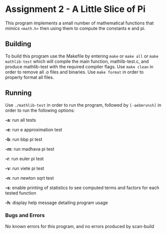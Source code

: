 # Assignment 2 - A Little Slice of Pi

This program implements a small number of mathematical functions that mimics ```<math.h>``` then using them to compute the constants e and pi.

## Building

To build this program use the Makefile by entering ```make``` or ```make all``` or ```make mathlib-test``` which will compile the main function, mathlib-test.c, and produce mathlib-test with the required compiler flags. Use ```make clean``` in order to remove all .o files and binaries. Use ```make format``` in order to properly format all files. 

## Running

Use ```./mathlib-test``` in order to run the program, followed by ```[-aebmrvnsh]``` in order to run the following options:

**-a**: run all tests

**-e**: run e approximation test

**-b**: run bbp pi test

**-m**: run madhava pi test

**-r**: run euler pi test

**-v**: run viete pi test

**-n**: run newton sqrt test

**-s**: enable printing of statistics to see computed terms and factors for each tested function

**-h**: display help message detailing program usage


### Bugs and Errors

No known errors for this program, and no errors produced by scan-build
